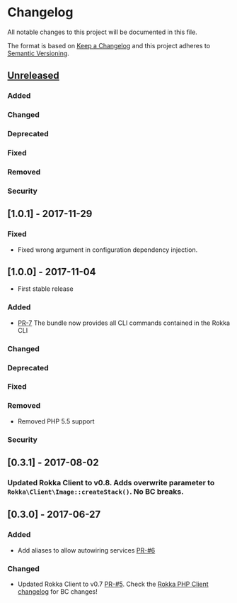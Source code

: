 # Changelog
All notable changes to this project will be documented in this file.

The format is based on [Keep a Changelog](http://keepachangelog.com/en/1.0.0/)
and this project adheres to [Semantic Versioning](http://semver.org/spec/v2.0.0.html).

## [Unreleased](https://github.com/rokka-io/rokka-client-php-cli/compare/1.0.0...develop)
### Added
### Changed
### Deprecated
### Fixed
### Removed
### Security

## [1.0.1] - 2017-11-29
### Fixed
- Fixed wrong argument in configuration dependency injection.

## [1.0.0] - 2017-11-04

- First stable release 
### Added
- [PR-7](https://github.com/rokka-io/rokka-client-bundle/pull/7) The bundle now provides all CLI commands contained in the Rokka CLI
### Changed
### Deprecated
### Fixed
### Removed
- Removed PHP 5.5 support
### Security


## [0.3.1] - 2017-08-02

### Updated Rokka Client to v0.8. Adds overwrite parameter to `Rokka\Client\Image::createStack()`. No BC breaks.

## [0.3.0] - 2017-06-27

### Added
 - Add aliases to allow autowiring services [PR-#6](https://github.com/rokka-io/rokka-client-bundle/pull/6)

### Changed
 - Updated Rokka Client to v0.7 [PR-#5](https://github.com/rokka-io/rokka-client-bundle/pull/5).
   Check the [Rokka PHP Client changelog](https://github.com/rokka-io/rokka-client-php/blob/master/CHANGELOG.md)
   for BC changes!
